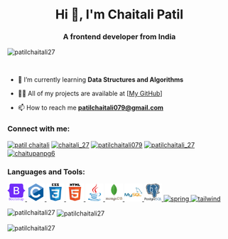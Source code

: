 <h1 align="center">Hi 👋, I'm Chaitali Patil</h1>
<h3 align="center">A frontend developer from India</h3>

<p align="left"> <img src="https://komarev.com/ghpvc/?username=patilchaitali27&label=Profile%20views&color=0e75b6&style=flat" alt="patilchaitali27" /> </p>

<p align="left"> <a href="https://twitter.com/" target="blank"><img src="https://img.shields.io/twitter/follow/?logo=twitter&style=for-the-badge" alt="" /></a> </p>

- 🌱 I’m currently learning **Data Structures and Algorithms**

- 👨‍💻 All of my projects are available at [<a href="https://github.com/patilchaitali27" target="_blank">My GitHub</a>]

- 📫 How to reach me **patilchaitali079@gmail.com**

<h3 align="left">Connect with me:</h3>
<p align="left">
<a href="https://linkedin.com/in/patil chaitali" target="blank"><img align="center" src="https://raw.githubusercontent.com/rahuldkjain/github-profile-readme-generator/master/src/images/icons/Social/linked-in-alt.svg" alt="patil chaitali" height="30" width="40" /></a>
<a href="https://www.codechef.com/users/chaitali_27" target="blank"><img align="center" src="https://cdn.jsdelivr.net/npm/simple-icons@3.1.0/icons/codechef.svg" alt="chaitali_27" height="30" width="40" /></a>
<a href="https://www.hackerrank.com/patilchaitali079" target="blank"><img align="center" src="https://raw.githubusercontent.com/rahuldkjain/github-profile-readme-generator/master/src/images/icons/Social/hackerrank.svg" alt="patilchaitali079" height="30" width="40" /></a>
<a href="https://www.leetcode.com/patilchaitali_27" target="blank"><img align="center" src="https://raw.githubusercontent.com/rahuldkjain/github-profile-readme-generator/master/src/images/icons/Social/leet-code.svg" alt="patilchaitali_27" height="30" width="40" /></a>
<a href="https://auth.geeksforgeeks.org/user/chaitupanpg6" target="blank"><img align="center" src="https://raw.githubusercontent.com/rahuldkjain/github-profile-readme-generator/master/src/images/icons/Social/geeks-for-geeks.svg" alt="chaitupanpg6" height="30" width="40" /></a>
</p>

<h3 align="left">Languages and Tools:</h3>
<p align="left"> <a href="https://getbootstrap.com" target="_blank" rel="noreferrer"> <img src="https://raw.githubusercontent.com/devicons/devicon/master/icons/bootstrap/bootstrap-plain-wordmark.svg" alt="bootstrap" width="40" height="40"/> </a> <a href="https://www.cprogramming.com/" target="_blank" rel="noreferrer"> <img src="https://raw.githubusercontent.com/devicons/devicon/master/icons/c/c-original.svg" alt="c" width="40" height="40"/> </a> <a href="https://www.w3schools.com/css/" target="_blank" rel="noreferrer"> <img src="https://raw.githubusercontent.com/devicons/devicon/master/icons/css3/css3-original-wordmark.svg" alt="css3" width="40" height="40"/> </a> <a href="https://www.w3.org/html/" target="_blank" rel="noreferrer"> <img src="https://raw.githubusercontent.com/devicons/devicon/master/icons/html5/html5-original-wordmark.svg" alt="html5" width="40" height="40"/> </a> <a href="https://www.java.com" target="_blank" rel="noreferrer"> <img src="https://raw.githubusercontent.com/devicons/devicon/master/icons/java/java-original.svg" alt="java" width="40" height="40"/> </a> <a href="https://www.mongodb.com/" target="_blank" rel="noreferrer"> <img src="https://raw.githubusercontent.com/devicons/devicon/master/icons/mongodb/mongodb-original-wordmark.svg" alt="mongodb" width="40" height="40"/> </a> <a href="https://www.mysql.com/" target="_blank" rel="noreferrer"> <img src="https://raw.githubusercontent.com/devicons/devicon/master/icons/mysql/mysql-original-wordmark.svg" alt="mysql" width="40" height="40"/> </a> <a href="https://www.postgresql.org" target="_blank" rel="noreferrer"> <img src="https://raw.githubusercontent.com/devicons/devicon/master/icons/postgresql/postgresql-original-wordmark.svg" alt="postgresql" width="40" height="40"/> </a> <a href="https://spring.io/" target="_blank" rel="noreferrer"> <img src="https://www.vectorlogo.zone/logos/springio/springio-icon.svg" alt="spring" width="40" height="40"/> </a> <a href="https://tailwindcss.com/" target="_blank" rel="noreferrer"> <img src="https://www.vectorlogo.zone/logos/tailwindcss/tailwindcss-icon.svg" alt="tailwind" width="40" height="40"/> </a> </p>

<p><img align="left" src="https://github-readme-stats.vercel.app/api/top-langs?username=patilchaitali27&show_icons=true&locale=en&layout=compact" alt="patilchaitali27" /></p>

<p>&nbsp;<img align="center" src="https://github-readme-stats.vercel.app/api?username=patilchaitali27&show_icons=true&locale=en" alt="patilchaitali27" /></p>

<p><img align="center" src="https://github-readme-streak-stats.herokuapp.com/?user=patilchaitali27&" alt="patilchaitali27" /></p>
